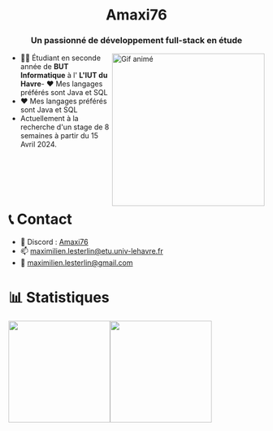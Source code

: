 <h1 align="center">Amaxi76</h1>
<h3 align="center">Un passionné de développement full-stack en étude</h3>

<img align="right" src="https://user-images.githubusercontent.com/74038190/229223263-cf2e4b07-2615-4f87-9c38-e37600f8381a.gif" alt="Gif animé" width="300" height="300" />

- 👨‍🎓 Étudiant en seconde année de **BUT Informatique** à l' **L'IUT du Havre**- ❤️ Mes langages préférés sont Java et SQL
- ❤️ Mes langages préférés sont Java et SQL
- Actuellement à la recherche d'un stage de 8 semaines à partir du 15 Avril 2024.

<br><br><br><br>

# 📞 Contact

- 💬 Discord : [Amaxi76](https://discord.com/users/amaxi76)
- 📫 maximilien.lesterlin@etu.univ-lehavre.fr
- 📧 maximilien.lesterlin@gmail.com

# 📊 Statistiques

<img height="200" align="center" src="https://github-readme-stats.vercel.app/api?username=Amaxi76&show_icons=true&theme=white&rank_icon=github&include_all_commits=true" /><img height="200" align="center" src="https://github-readme-stats.vercel.app/api/top-langs?username=Amaxi76&layout=compact&langs_count=8&theme=white" />
